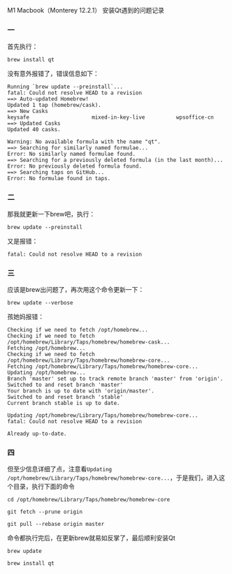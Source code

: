 M1 Macbook（Monterey 12.2.1） 安装Qt遇到的问题记录

### 一

首先执行：

```shell
brew install qt
```

没有意外报错了，错误信息如下：

```shell
Running `brew update --preinstall`...
fatal: Could not resolve HEAD to a revision
==> Auto-updated Homebrew!
Updated 1 tap (homebrew/cask).
==> New Casks
keysafe                    mixed-in-key-live          wpsoffice-cn
==> Updated Casks
Updated 40 casks.

Warning: No available formula with the name "qt".
==> Searching for similarly named formulae...
Error: No similarly named formulae found.
==> Searching for a previously deleted formula (in the last month)...
Error: No previously deleted formula found.
==> Searching taps on GitHub...
Error: No formulae found in taps.
```

### 二

那我就更新一下brew吧，执行：

```shell
brew update --preinstall
```

又是报错：

```shell
fatal: Could not resolve HEAD to a revision
```

### 三

应该是brew出问题了，再次用这个命令更新一下：

```shell
brew update --verbose
```

孩她妈报错：

```shell
Checking if we need to fetch /opt/homebrew...
Checking if we need to fetch /opt/homebrew/Library/Taps/homebrew/homebrew-cask...
Fetching /opt/homebrew...
Checking if we need to fetch /opt/homebrew/Library/Taps/homebrew/homebrew-core...
Fetching /opt/homebrew/Library/Taps/homebrew/homebrew-core...
Updating /opt/homebrew...
Branch 'master' set up to track remote branch 'master' from 'origin'.
Switched to and reset branch 'master'
Your branch is up to date with 'origin/master'.
Switched to and reset branch 'stable'
Current branch stable is up to date.

Updating /opt/homebrew/Library/Taps/homebrew/homebrew-core...
fatal: Could not resolve HEAD to a revision

Already up-to-date.
```

### 四

但至少信息详细了点，注意看`Updating /opt/homebrew/Library/Taps/homebrew/homebrew-core...`，于是我们，进入这个目录，执行下面的命令

```shell
cd /opt/homebrew/Library/Taps/homebrew/homebrew-core
```

```shell
git fetch --prune origin
```

```shell
git pull --rebase origin master
```

命令都执行完后，在更新brew就易如反掌了，最后顺利安装Qt

```shell
brew update
```

```shell
brew install qt
```